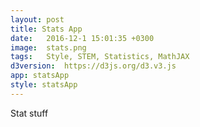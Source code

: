 ```yaml
---
layout: post
title: Stats App
date:   2016-12-1 15:01:35 +0300
image:  stats.png
tags:   Style, STEM, Statistics, MathJAX
d3version:  https://d3js.org/d3.v3.js
app: statsApp
style: statsApp
---
```


Stat stuff
